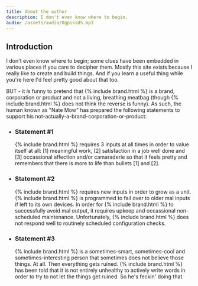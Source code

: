 ```yaml
---
title: About the author
description: I don't even know where to begin.
audio: /assets/audio/Ogpissd5.mp3
---
```


## Introduction

I don't even know where to begin; some clues have been embedded in various places if you care to decipher them. Mostly this site exists because I really like to create and build things. And if you learn a useful thing while you're here I'd feel pretty good about that too.

BUT - it *is* funny to pretend that {% include brand.html %} is a brand, corporation or product and not a living, breathing meatbag (though {% include brand.html %} does not think the reverse is funny). As such, the human known as "Nate Mow" has prepared the following statements to support his not-actually-a-brand-corporation-or-product:

* ### Statement #1
  {% include brand.html %} requires 3 inputs at all times in order to value itself at all: [1] meaningful work, [2] satisfaction in a job well done and [3] occassional affection and/or camaraderie so that it feels pretty and remembers that there is more to life than bullets [1] and [2].

* ### Statement #2
  {% include brand.html %} requires new inputs in order to grow as a unit. {% include brand.html %} is programmed to fail over to older mal inputs if left to its own devices. In order for {% include brand.html %} to successfully avoid mal output, it requires upkeep and occassional non-scheduled maintenance. Unfortunately, {% include brand.html %} does not respond well to routinely scheduled configuration checks.

* ### Statement #3
  {% include brand.html %} is a sometimes-smart, sometimes-cool and sometimes-interesting person that sometimes does not believe those things. At all. Then everything gets ruined. {% include brand.html %} has been told that it is not entirely unhealthy to actively write words in order to try to not let the things get ruined. So he's feckin' doing that.
